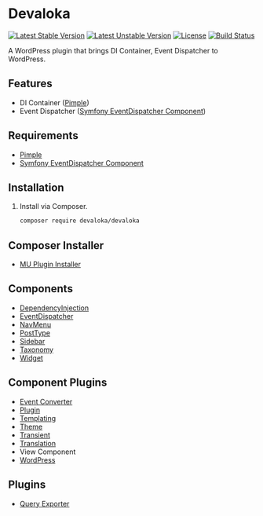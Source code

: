 # Devaloka

[![Latest Stable Version][stable-image]][stable-url]
[![Latest Unstable Version][unstable-image]][unstable-url]
[![License][license-image]][license-url]
[![Build Status][travis-image]][travis-url]

A WordPress plugin that brings DI Container, Event Dispatcher to WordPress.

## Features

*   DI Container ([Pimple](https://github.com/silexphp/Pimple))
*   Event Dispatcher ([Symfony EventDispatcher Component](https://github.com/symfony/event-dispatcher))

## Requirements

*   [Pimple](https://github.com/silexphp/Pimple)
*   [Symfony EventDispatcher Component](https://github.com/symfony/event-dispatcher)

## Installation

1.  Install via Composer.

    ```sh
    composer require devaloka/devaloka
    ```

## Composer Installer

*   [MU Plugin Installer](https://github.com/devaloka/mu-plugin-installer)

## Components

*   [DependencyInjection](https://github.com/devaloka/dependency-injection)
*   [EventDispatcher](https://github.com/devaloka/event-dispatcher)
*   [NavMenu](https://github.com/devaloka/nav-menu)
*   [PostType](https://github.com/devaloka/post-type)
*   [Sidebar](https://github.com/devaloka/sidebar)
*   [Taxonomy](https://github.com/devaloka/taxonomy)
*   [Widget](https://github.com/devaloka/widget)

## Component Plugins

*   [Event Converter](https://github.com/devaloka/devaloka-event-converter)
*   [Plugin](https://github.com/devaloka/devaloka-plugin)
*   [Templating](https://github.com/devaloka/devaloka-templating)
*   [Theme](https://github.com/devaloka/devaloka-theme)
*   [Transient](https://github.com/devaloka/devaloka-transient)
*   [Translation](https://github.com/devaloka/devaloka-translation)
*   View Component
*   [WordPress](https://github.com/devaloka/devaloka-wp)

## Plugins

*   [Query Exporter](https://github.com/devaloka/devaloka-query-exporter)

[stable-image]: https://poser.pugx.org/devaloka/devaloka/v/stable
[stable-url]: https://packagist.org/packages/devaloka/devaloka

[unstable-image]: https://poser.pugx.org/devaloka/devaloka/v/unstable
[unstable-url]: https://packagist.org/packages/devaloka/devaloka

[license-image]: https://poser.pugx.org/devaloka/devaloka/license
[license-url]: https://packagist.org/packages/devaloka/devaloka

[travis-image]: https://travis-ci.org/devaloka/devaloka.svg?branch=master
[travis-url]: https://travis-ci.org/devaloka/devaloka

